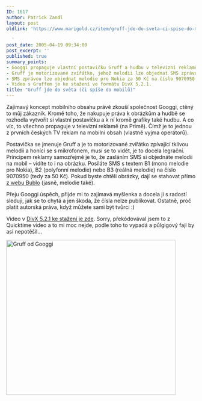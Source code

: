 ```yaml
---
ID: 1617
author: Patrick Zandl
layout: post
oldlink: 'https://www.marigold.cz/item/gruff-jde-do-sveta-ci-spise-do-mobilu

  '
post_date: 2005-04-19 09:34:00
post_excerpt: ''
published: true
summary_points:
- Googgi propaguje vlastní postavičku Gruff a hudbu v televizní reklamě na Primě.
- Gruff je motorizované zvířátko, jehož melodii lze objednat SMS zprávou.
- SMS zprávou lze objednat melodie pro Nokia za 50 Kč na číslo 9070950.
- Video s Gruffem je ke stažení ve formátu DivX 5.2.1.
title: "Gruff jde do světa (či spíše do mobilů)"
---
```


<p>Zajímavý koncept mobilního obsahu právě zkouší společnost Googgi, ctěný to můj zákazník. Kromě toho, že nakupuje práva k obrázkům a hudbě se rozhodla vytvořit si vlastní postavičku a k ní kromě grafiky také hudbu. A co víc, to všechno propaguje v televizní reklamě (na Primě). Čímž je to jednou z prvních českých TV reklam na mobilní obsah (vlastně vyjma operátorů).</p>

<p>Postavička se jmenuje Gruff a je to motorizované zvířátko zpívající tklivou melodii a honící se s mikrofonem, musí se to vidět, je to docela legrační. Principem reklamy samozřejmě je to, že zasláním SMS si objednáte melodii na mobil – vidíte to i  na obrázku. Posíláte SMS s textem B1 (mono melodie pro Nokia), B2 (polyfonní melodie) nebo B3 (reálná melodie) na číslo 9070950 (tedy za 50 Kč). Pokud byste chtěli obrázky, dají se stahovat přímo <a href="http://www.bublo.com/index.php?page=Combined&amp;group=orange&amp;nazev=Ruslana&amp;categ=stars&amp;subcat=278">z webu Bublo</a> (jasně, melodie také).</p>

<p>Přeju Googgi úspěch, přijde mi to zajímavá myšlenka a docela ji s radostí sleduji, jak se to chytá a jen škoda, že čísla nelze publikovat. Ostatně, proč platit autorská práva, když můžete sami být tvůrci :)</p>

<p>Video v <a href="/download/gruff.avi">DivX 5.2.1 ke stažení je zde</a>. Sorry, překódovával jsem to z Quicktime video a to mi moc nejde, podle toho to vypadá a půlgigový fajl by asi nepotěšil...</p>

<p><img src="/wp-content/uploads/20050419-gruff.png" alt="Gruff od Googgi" width="450" height="412" />
</p>